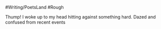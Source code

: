 #Writing/PoetsLand #Rough 

Thump! I woke up to my head hitting against something hard. Dazed and confused from recent events 